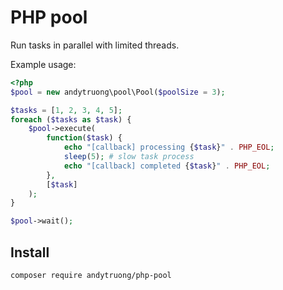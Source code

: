 PHP pool
====

Run tasks in parallel with limited threads.

Example usage:

```php
<?php
$pool = new andytruong\pool\Pool($poolSize = 3);

$tasks = [1, 2, 3, 4, 5];
foreach ($tasks as $task) {
    $pool->execute(
        function($task) {
            echo "[callback] processing {$task}" . PHP_EOL;
            sleep(5); # slow task process
            echo "[callback] completed {$task}" . PHP_EOL;
        },
        [$task]
    );
}

$pool->wait();
```
## Install

    composer require andytruong/php-pool
